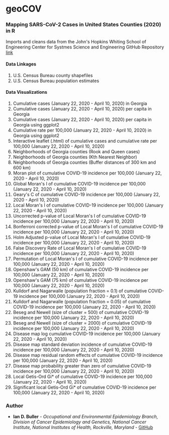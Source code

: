 # geoCOV

### Mapping SARS-CoV-2 Cases in United States Counties (2020) in R

Imports and cleans data from the John's Hopkins Whiting School of Engineering Center for Systmes Science and Engineering GitHub Repository [link](https://github.com/CSSEGISandData)

#### Data Linkages
  1. U.S. Census Bureau county shapefiles
  2. U.S. Census Bureau population estimates
  
#### Data Visualizations
  1. Cumulative cases (January 22, 2020 - April 10, 2020) in Georgia
  2. Cumulative cases (January 22, 2020 - April 10, 2020) per capita in Georgia
  3. Cumulative cases (January 22, 2020 - April 10, 2020) per capita in Georgia using ggplot2
  4. Cumulative rate per 100,000 (January 22, 2020 - April 10, 2020) in Georgia using ggplot2
  5. Interactive leaflet (.html) of cumulative cases and cumulative rate per 100,000 (January 22, 2020 - April 10, 2020)
  6. Neighborhoods of Georgia counties (Rook and Queen cases) 
  7. Neighborhoods of Georgia counties (Kth Nearest Neighbor) 
  8. Neighborhoods of Georgia counties (Buffer distances of 300 km and 600 km)
  9. Moran plot of cumulative COVID-19 incidence per 100,000 (January 22, 2020 - April 10, 2020)
  10. Global Moran's I of cumulative COVID-19 incidence per 100,000 (January 22, 2020 - April 10, 2020)
  11. Geary's C of cumulative COVID-19 incidence per 100,000 (January 22, 2020 - April 10, 2020)
  12. Local Moran's I of cumulative COVID-19 incidence per 100,000 (January 22, 2020 - April 10, 2020)
  13. Uncorrected p-value of Local Moran's I of cumulative COVID-19 incidence per 100,000 (January 22, 2020 - April 10, 2020)
  14. Bonferroni corrected p-value of Local Moran's I of cumulative COVID-19 incidence per 100,000 (January 22, 2020 - April 10, 2020)
  15. Holm Adjusted p-value of Local Moran's I of cumulative COVID-19 incidence per 100,000 (January 22, 2020 - April 10, 2020)
  16. False Discovery Rate of Local Moran's I of cumulative COVID-19 incidence per 100,000 (January 22, 2020 - April 10, 2020)
  17. Permutation of Local Moran's I of cumulative COVID-19 incidence per 100,000 (January 22, 2020 - April 10, 2020)
  18. Openshaw's GAM (50 km) of cumulative COVID-19 incidence per 100,000 (January 22, 2020 - April 10, 2020)
  19. Openshaw's GAM (75 km) of cumulative COVID-19 incidence per 100,000 (January 22, 2020 - April 10, 2020)
  20. Kulldorf and Nagarwalle (population fraction = 0.1) of cumulative COVID-19 incidence per 100,000 (January 22, 2020 - April 10, 2020)
  21. Kulldorf and Nagarwalle (population fraction = 0.05) of cumulative COVID-19 incidence per 100,000 (January 22, 2020 - April 10, 2020)
  22. Beseg and Newell (size of cluster = 500) of cumulative COVID-19 incidence per 100,000 (January 22, 2020 - April 10, 2020)
  23. Beseg and Newell (size of cluster = 2000) of cumulative COVID-19 incidence per 100,000 (January 22, 2020 - April 10, 2020)
  24. Disease map log cumulative COVID-19 incidence per 100,000 (January 22, 2020 - April 10, 2020)
  25. Disease map standard deviation incidence of cumulative COVID-19 incidence per 100,000 (January 22, 2020 - April 10, 2020)
  26. Disease map residual random effects of cumulative COVID-19 incidence per 100,000 (January 22, 2020 - April 10, 2020)
  27. Disease map probability greater than zero of cumulative COVID-19 incidence per 100,000 (January 22, 2020 - April 10, 2020)
  28. Local Getis-Ord Gi* of cumulative COVID-19 incidence per 100,000 (January 22, 2020 - April 10, 2020)
  29. Significant local Getis-Ord Gi* of cumulative COVID-19 incidence per 100,000 (January 22, 2020 - April 10, 2020)
  
### Author

* **Ian D. Buller** - *Occupational and Environmental Epidemiology Branch, Division of Cancer Epidemiology and Genetics, National Cancer Institute, National Institutes of Health, Rockville, Maryland* - [GitHub](https://github.com/idblr)
